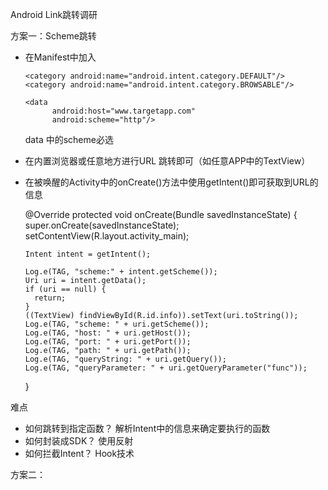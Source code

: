 Android Link跳转调研

方案一：Scheme跳转

- 在Manifest中加入

    <intent-filter>
      <action android:name="android.intent.action.VIEW"/>

      <category android:name="android.intent.category.DEFAULT"/>
      <category android:name="android.intent.category.BROWSABLE"/>

      <data
            android:host="www.targetapp.com"
            android:scheme="http"/>
    </intent-filter>

	data 中的scheme必选

- 在内置浏览器或任意地方进行URL 跳转即可（如任意APP中的TextView）
- 在被唤醒的Activity中的onCreate()方法中使用getIntent()即可获取到URL的信息

    @Override
    protected void onCreate(Bundle savedInstanceState) {
      super.onCreate(savedInstanceState);
      setContentView(R.layout.activity_main);

      Intent intent = getIntent();

      Log.e(TAG, "scheme:" + intent.getScheme());
      Uri uri = intent.getData();
      if (uri == null) {
        return;
      }
      ((TextView) findViewById(R.id.info)).setText(uri.toString());
      Log.e(TAG, "scheme: " + uri.getScheme());
      Log.e(TAG, "host: " + uri.getHost());
      Log.e(TAG, "port: " + uri.getPort());
      Log.e(TAG, "path: " + uri.getPath());
      Log.e(TAG, "queryString: " + uri.getQuery());
      Log.e(TAG, "queryParameter: " + uri.getQueryParameter("func"));

    }

难点

- 如何跳转到指定函数？
  解析Intent中的信息来确定要执行的函数
- 如何封装成SDK？
  使用反射
- 如何拦截Intent？
  Hook技术

方案二：
